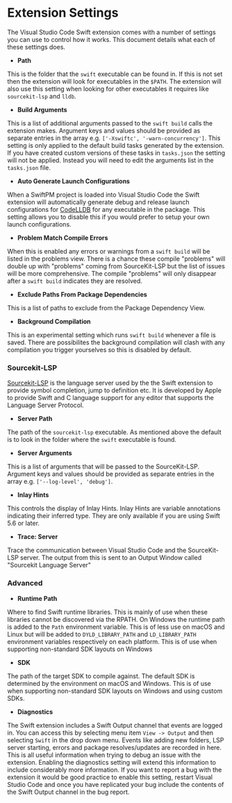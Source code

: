 # Extension Settings

The Visual Studio Code Swift extension comes with a number of settings you can use to control how it works. This document details what each of these settings does.

- **Path**

This is the folder that the `swift` executable can be found in. If this is not set then the extension will look for executables in the `$PATH`. The extension will also use this setting when looking for other executables it requires like `sourcekit-lsp` and `lldb`.

- **Build Arguments**

This is a list of additional arguments passed to the `swift build` calls the extension makes. Argument keys and values should be provided as separate entries in the array e.g. `['-Xswiftc', '-warn-concurrency']`. This setting is only applied to the default build tasks generated by the extension. If you have created custom versions of these tasks in `tasks.json` the setting will not be applied. Instead you will need to edit the arguments list in the `tasks.json` file.

- **Auto Generate Launch Configurations**

When a SwiftPM project is loaded into Visual Studio Code the Swift extension will automatically generate debug and release launch configurations for [CodeLLDB](https://marketplace.visualstudio.com/items?itemName=vadimcn.vscode-lldb) for any executable in the package. This setting allows you to disable this if you would prefer to setup your own launch configurations.

- **Problem Match Compile Errors**

When this is enabled any errors or warnings from a `swift build` will be listed in the problems view. There is a chance these compile "problems" will double up with "problems" coming from SourceKit-LSP but the list of issues will be more comprehensive. The compile "problems" will only disappear after a `swift build` indicates they are resolved.

- **Exclude Paths From Package Dependencies**

This is a list of paths to exclude from the Package Dependency View.

- **Background Compilation**

This is an experimental setting which runs `swift build` whenever a file is saved. There are possibilites the background compilation will clash with any compilation you trigger yourselves so this is disabled by default.

### Sourcekit-LSP

[Sourcekit-LSP](https://github.com/apple/sourcekit-lsp) is the language server used by the the Swift extension to provide symbol completion, jump to definition etc. It is developed by Apple to provide Swift and C language support for any editor that supports the Language Server Protocol.   

- **Server Path**

The path of the `sourcekit-lsp` executable. As mentioned above the default is to look in the folder where the `swift` executable is found.

- **Server Arguments**

This is a list of arguments that will be passed to the SourceKit-LSP. Argument keys and values should be provided as separate entries in the array e.g. `['--log-level', 'debug']`.

- **Inlay Hints**

This controls the display of Inlay Hints. Inlay Hints are variable annotations indicating their inferred type. They are only available if you are using Swift 5.6 or later.

- **Trace: Server**

Trace the communication between Visual Studio Code and the SourceKit-LSP server. The output from this is sent to an Output Window called "Sourcekit Language Server"

### Advanced

- **Runtime Path**

Where to find Swift runtime libraries. This is mainly of use when these libraries cannot be discovered via the RPATH. On Windows the runtime path is added to the `Path` environment variable. This is of less use on macOS and Linux but will be added to `DYLD_LIBRARY_PATH` and `LD_LIBRARY_PATH` environment variables respectively on each platform. This is of use when supporting non-standard SDK layouts on Windows

- **SDK**

The path of the target SDK to compile against. The default SDK is determined by the environment on macOS and Windows. This is of use when supporting non-standard SDK layouts on Windows and using custom SDKs.

- **Diagnostics**

The Swift extension includes a Swift Output channel that events are logged in. You can access this by selecting menu item `View -> Output` and then selecting `Swift` in the drop down menu. Events like adding new folders, LSP server starting, errors and package resolves/updates are recorded in here. This is all useful information when trying to debug an issue with the extension. Enabling the diagnostics setting will extend this information to include considerably more information. If you want to report a bug with the extension it would be good practice to enable this setting, restart Visual Studio Code and once you have replicated your bug include the contents of the Swift Output channel in the bug report.

